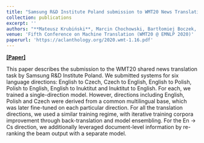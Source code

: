 ```yaml
---
title: "Samsung R&D Institute Poland submission to WMT20 News Translation Task"
collection: publications
excerpt: ''
authors: "**Mateusz Krubiński**, Marcin Chochowski, Bartłomiej Boczek, Mikołaj Koszowski, Adam Dobrowolski, Marcin Szymański, Paweł Przybysz"
venue: 'Fifth Conference on Machine Translation (WMT20 @ EMNLP 2020)'
paperurl: 'https://aclanthology.org/2020.wmt-1.16.pdf'
---
```


[**[Paper]**](https://aclanthology.org/2020.wmt-1.16.pdf)

This paper describes the submission to the WMT20 shared news translation task by Samsung R&D Institute Poland. We submitted systems for six language directions: English to Czech, Czech to English, English to Polish, Polish to English, English to Inuktitut and Inuktitut to English. For each, we trained a single-direction model. However, directions including English, Polish and Czech were derived from a common multilingual base, which was later fine-tuned on each particular direction. For all the translation directions, we used a similar training regime, with iterative training corpora improvement through back-translation and model ensembling. For the En → Cs direction, we additionally leveraged document-level information by re-ranking the beam output with a separate model.
